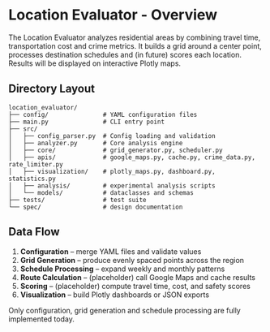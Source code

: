 # Location Evaluator - Overview

The Location Evaluator analyzes residential areas by combining travel time, transportation cost and crime metrics. It builds a grid around a center point, processes destination schedules and (in future) scores each location. Results will be displayed on interactive Plotly maps.

## Directory Layout
```text
location_evaluator/
├── config/               # YAML configuration files
├── main.py               # CLI entry point
├── src/
│   ├── config_parser.py  # Config loading and validation
│   ├── analyzer.py       # Core analysis engine
│   ├── core/             # grid_generator.py, scheduler.py
│   ├── apis/             # google_maps.py, cache.py, crime_data.py, rate_limiter.py
│   ├── visualization/    # plotly_maps.py, dashboard.py, statistics.py
│   ├── analysis/         # experimental analysis scripts
│   └── models/           # dataclasses and schemas
├── tests/                # test suite
└── spec/                 # design documentation
```

## Data Flow
1. **Configuration** – merge YAML files and validate values
2. **Grid Generation** – produce evenly spaced points across the region
3. **Schedule Processing** – expand weekly and monthly patterns
4. **Route Calculation** – (placeholder) call Google Maps and cache results
5. **Scoring** – (placeholder) compute travel time, cost, and safety scores
6. **Visualization** – build Plotly dashboards or JSON exports

Only configuration, grid generation and schedule processing are fully implemented today.
